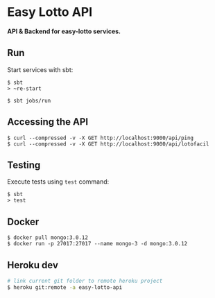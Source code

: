 # Easy Lotto API

**API & Backend for easy-lotto services.**


## Run

Start services with sbt:

```
$ sbt
> ~re-start

$ sbt jobs/run
```

## Accessing the API

```
$ curl --compressed -v -X GET http://localhost:9000/api/ping
$ curl --compressed -v -X GET http://localhost:9000/api/lotofacil
```

## Testing

Execute tests using `test` command:

```
$ sbt
> test
```

## Docker 

```
$ docker pull mongo:3.0.12
$ docker run -p 27017:27017 --name mongo-3 -d mongo:3.0.12
```


## Heroku dev

```bash
# link current git folder to remote heroku project
$ heroku git:remote -a easy-lotto-api
```
